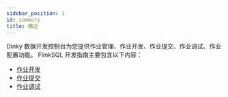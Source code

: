 ```yaml
---
sidebar_position: 1
id: summary
title: 概述
---
```





Dinky 数据开发控制台为您提供作业管理、作业开发、作业提交、作业调试、作业配置功能。
FlinkSQL 开发指南主要包含以下内容：
   - [作业开发](../flinksql_job_dev)
   - [作业提交](../flinksql_job_submit)
   - [作业调试](../job_debug)